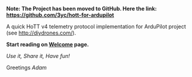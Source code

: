 **Note: The Project has been moved to GitHub. Here the link: https://github.com/3yc/hott-for-ardupilot**


A quick HoTT v4 telemetry protocol implementation for ArduPilot project (see http://diydrones.com/).

**Start reading on [Welcome](Welcome.md) page.**


_Use it, Share it, Have fun!_


Greetings
_Adam_